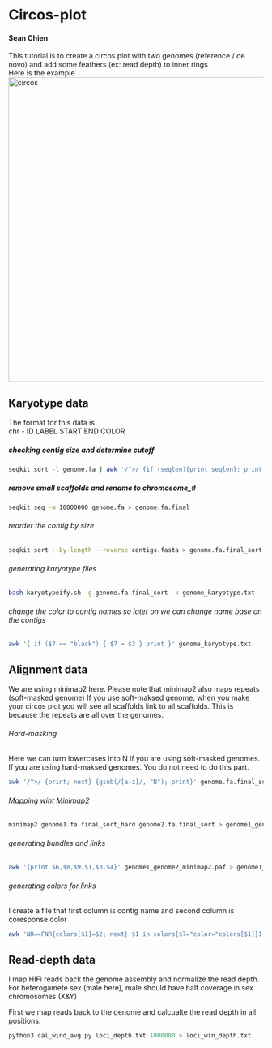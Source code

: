 # Circos-plot
#### Sean Chien
This tutorial is to create a circos plot with two genomes (reference / de novo) and add some feathers (ex: read depth) to inner rings \
Here is the example \
<img src="https://github.com/user-attachments/assets/e139c01a-ea10-4cb9-a0aa-691e86dc899b" alt="circos" width="600" height="600">

## Karyotype data
The format for this data is \
chr - ID LABEL START END COLOR

##### checking contig size and determine cutoff
```bash
seqkit sort -l genome.fa | awk '/^>/ {if (seqlen){print seqlen}; print ;seqlen=0;next; } { seqlen += length($0)}END{print seqlen}' 
```

##### remove small scaffolds and rename to chromosome_#
```bash
seqkit seq -m 10000000 genome.fa > genome.fa.final
```

###### reorder the contig by size
```bash
seqkit sort --by-length --reverse contigs.fasta > genome.fa.final_sort
```

###### generating karyotype files
```bash
bash karyotypeify.sh -g genome.fa.final_sort -k genome_karyotype.txt
```
###### change the color to contig names so later on we can change name base on the contigs
```bash
awk '{ if ($7 == "black") { $7 = $3 } print }' genome_karyotype.txt
```

## Alignment data
We are using minimap2 here. Please note that minimap2 also maps repeats (soft-masked genome)
If you use soft-maksed genome, when you make your circos plot you will see all scaffolds link to all scaffolds.
This is because the repeats are all over the genomes.

###### Hard-masking 
Here we can turn lowercases into N if you are using soft-masked genomes. 
If you are using hard-maksed genomes. You do not need to do this part. 
```bash
awk '/^>/ {print; next} {gsub(/[a-z]/, "N"); print}' genome.fa.final_sort > genome.fa.final_sort_hard
```

###### Mapping wiht Minimap2
```bash
minimap2 genome1.fa.final_sort_hard genome2.fa.final_sort > genome1_genome2_minimap2.paf &
```

###### generating bundles and links
```bash
awk '{print $6,$8,$9,$1,$3,$4}' genome1_genome2_minimap2.paf > genome1_genome2.tsv
```
###### generating colors for links 
I create a file that first column is contig name and second column is coresponse color 

```bash
awk 'NR==FNR{colors[$1]=$2; next} $1 in colors{$7="color="colors[$1]}1' contig_color.txt genome1_genome2.tsv > genome1_genom2.tsv_color
```


## Read-depth data

I map HIFi reads back the genome assembly and normalize the read depth. 
For heterogamete sex (male here), male should have half coverage in sex chromosomes (X&Y)

First we map reads back to the genome and calcualte the read depth in all positions. 

```python
python3 cal_wind_avg.py loci_depth.txt 1000000 > loci_win_depth.txt
```




